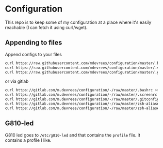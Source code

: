 # Configuration
This repo is to keep some of my configuration at a place where it's easily reachable (I can fetch it using curl/wget).
## Appending to files
Append configs to your files
```bash
curl https://raw.githubusercontent.com/mdevrees/configuration/master/.bashrc >> ~/.bashrc
curl https://raw.githubusercontent.com/mdevrees/configuration/master/.screenrc >> ~/.screenrc
curl https://raw.githubusercontent.com/mdevrees/configuration/master/.gitconfig >> ~/.gitconfig
```

or via gitlab
```bash
curl https://gitlab.com/m.devrees/configuration/-/raw/master/.bashrc >> ~/.bashrc
curl https://gitlab.com/m.devrees/configuration/-/raw/master/.screenrc >> ~/.screenrc
curl https://gitlab.com/m.devrees/configuration/-/raw/master/.gitconfig >> ~/.gitconfig
curl https://gitlab.com/m.devrees/configuration/-/raw/master/zsh-aliases/custom-aliases.zsh >> $ZSH_CUSTOM/custom-aliases.zsh
curl https://gitlab.com/m.devrees/configuration/-/raw/master/zsh-aliases/virtualenvwrapper.zsh >> $ZSH_CUSTOM/virtualenvwrapper.zsh

```
## G810-led
G810 led goes to `/etc/g810-led` and that contains the `profile` file. It contains a profile I like.

